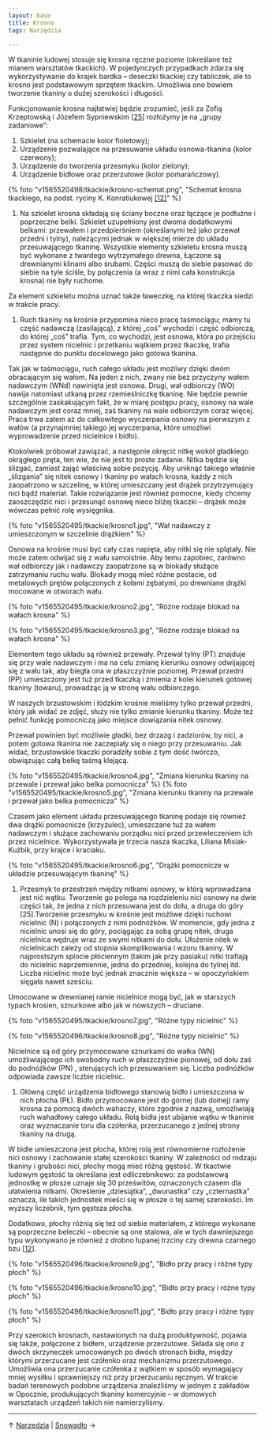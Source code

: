 ```yaml
---
layout: base
title: Krosno
tags: Narzędzia

---
```

W tkaninie ludowej stosuje się krosna ręczne poziome (określane też mianem warsztatów tkackich). W pojedynczych przypadkach zdarza się wykorzystywanie do krajek bardka – deseczki tkackiej czy tabliczek, ale to krosno jest podstawowym sprzętem tkackim. Umożliwia ono bowiem tworzenie tkaniny o dużej szerokości i długości.

Funkcjonowanie krosna najłatwiej będzie zrozumieć, jeśli za Zofią Krzeptowską i Józefem Sypniewskim \[[25](/bibliografia/#main)\] rozłożymy je na „grupy zadaniowe”:

1. Szkielet (na schemacie kolor fioletowy);
2. Urządzenie pozwalające na przesuwanie układu osnowa-tkanina (kolor czerwony);
3. Urządzenie do tworzenia przesmyku (kolor zielony);
4. Urządzenie bidłowe oraz przerzutowe (kolor pomarańczowy).

{% foto "v1565520498/tkackie/krosno-schemat.png", "Schemat krosna tkackiego, na podst. ryciny K. Konratiukowej <a href='/slowniczek-i-bibliografia/#bibliografia'>\[12\]</a>" %}

1. Na szkielet krosna składają się ściany boczne oraz łączące je podłużne i poprzeczne belki. Szkielet uzupełniony jest dwoma dodatkowymi belkami: przewałem i przedpierśniem (określanymi też jako przewał przedni i tylny), należącymi jednak w większej mierze do układu przesuwającego tkaninę. Wszystkie elementy szkieletu krosna muszą być wykonane z twardego wytrzymałego drewna, Łączone są drewnianymi klinami albo śrubami. Części muszą do siebie pasować do siebie na tyle ściśle, by połączenia (a wraz z nimi cała konstrukcja krosna) nie były ruchome.

Za element szkieletu można uznać także ławeczkę, na której tkaczka siedzi w trakcie pracy.

1. Ruch tkaniny na krośnie przypomina nieco pracę taśmociągu; mamy tu część nadawczą (zasilającą), z której „coś” wychodzi i część odbiorczą, do której „coś” trafia. Tym, co wychodzi, jest osnowa, która po przejściu przez system nicielnic i przetkaniu wątkiem przez tkaczkę, trafia następnie do punktu docelowego jako gotowa tkanina.

Tak jak w taśmociągu, ruch całego układu jest możliwy dzięki dwóm obracającym się wałom. Na jeden z nich, zwany nie bez przyczyny wałem nadawczym (WNd) nawinięta jest osnowa. Drugi, wał odbiorczy (WO) nawija natomiast utkaną przez rzemieślniczkę tkaninę. Nie będzie pewnie szczególnie zaskakującym fakt, że w miarę postępu pracy, osnowy na wale nadawczym jest coraz mniej, zaś tkaniny na wale odbiorczym coraz więcej. Praca trwa zatem aż do całkowitego wyczerpania osnowy na pierwszym z wałów (a przynajmniej takiego jej wyczerpania, które umożliwi wyprowadzenie przed nicielnice i bidło).

Ktokolwiek próbował zawiązać, a następnie okręcić nitkę wokół gładkiego okrągłego pręta, ten wie, że nie jest to proste zadanie. Nitka będzie się ślizgać, zamiast zająć właściwą sobie pozycję. Aby uniknąć takiego właśnie „ślizgania” się nitek osnowy i tkaniny po wałach krosna, każdy z nich zaopatrzono w szczelinę, w której umieszczany jest drążek przytrzymujący nici bądź materiał. Takie rozwiązanie jest również pomocne, kiedy chcemy zaoszczędzić nici i przesunąć osnowę nieco bliżej tkaczki – drążek może wówczas pełnić rolę wysięgnika.

{% foto "v1565520495/tkackie/krosno1.jpg", "Wał nadawczy z umieszczonym w szczelinie drążkiem" %}

Osnowa na krośnie musi być cały czas napięta, aby nitki się nie splątały. Nie może zatem odwijać się z wału samoistnie. Aby temu zapobiec, zarówno wał odbiorczy jak i nadawczy zaopatrzone są w blokady służące zatrzymaniu ruchu wału. Blokady mogą mieć różne postacie, od metalowych prętów połączonych z kołami zębatymi, po drewniane drążki mocowane w otworach wału.

{% foto "v1565520495/tkackie/krosno2.jpg", "Różne rodzaje blokad na wałach krosna" %}

{% foto "v1565520495/tkackie/krosno3.jpg", "Różne rodzaje blokad na wałach krosna" %}

Elementem tego układu są również przewały. Przewał tylny (PT) znajduje się przy wale nadawczym i ma na celu zmianę kierunku osnowy odwijającej się z wału tak, aby biegła ona w płaszczyźnie poziomej. Przewał przedni (PP) umieszczony jest tuż przed tkaczką i zmienia z kolei kierunek gotowej tkaniny (towaru), prowadząc ją w stronę wału odbiorczego.

W naszych brzustowskim i łódzkim krośnie mieliśmy tylko przewał przedni, który jak widać ze zdjęć, służy nie tylko zmianie kierunku tkaniny. Może też pełnić funkcję pomocniczą jako miejsce dowiązania nitek osnowy.

Przewał powinien być możliwie gładki, bez drzazg i zadziorów, by nici, a potem gotowa tkanina nie zaczepiały się o niego przy przesuwaniu. Jak widać, brzustowskie tkaczki poradziły sobie z tym dość twórczo, obwiązując całą belkę taśmą klejącą.

{% foto "v1565520495/tkackie/krosno4.jpg", "Zmiana kierunku tkaniny na przewale i przewał jako belka pomocnicza" %}
{% foto "v1565520495/tkackie/krosno5.jpg", "Zmiana kierunku tkaniny na przewale i przewał jako belka pomocnicza" %}

Czasem jako element układu przesuwającego tkaninę podaje się również dwa drążki pomocnicze (krzyżulec), umieszczane tuż za wałem nadawczym i służące zachowaniu porządku nici przed przewleczeniem ich przez nicielnice. Wykorzystywała je trzecia nasza tkaczka, Liliana Misiak-Kuźbik, przy krajce i kraciaku.

{% foto "v1565520495/tkackie/krosno6.jpg", "Drążki pomocnicze w układzie przesuwającym tkaninę" %}

1. Przesmyk to przestrzeń między nitkami osnowy, w którą wprowadzana jest nić wątku. Tworzenie go polega na rozdzieleniu nici osnowy na dwie części tak, że jedna z nich przesuwana jest do dołu, a druga do góry \[25\].Tworzenie przesmyku w krośnie jest możliwe dzięki ruchowi nicielnic (N) i połączonych z nimi podnóżków. W momencie, gdy jedna z nicielnic unosi się do góry, pociągając za sobą grupę nitek, druga nicielnica wędruje wraz ze swymi nitkami do dołu. Ułożenie nitek w nicielnicach zależy od stopnia skomplikowania i wzoru tkaniny. W najprostszym splocie płóciennym (takim jak przy pasiaku) nitki trafiają do nicielnic naprzemiennie, jedna do przedniej, kolejna do tylnej itd. Liczba nicielnic może być jednak znacznie większa – w opoczyńskiem sięgała nawet sześciu.

Umocowane w drewnianej ramie nicielnice mogą być, jak w starszych typach krosien, sznurkowe albo jak w nowszych – druciane.

{% foto "v1565520495/tkackie/krosno7.jpg", "Różne typy nicielnic" %}

{% foto "v1565520496/tkackie/krosno8.jpg", "Różne typy nicielnic" %}

Nicielnice są od góry przymocowane sznurkami do wałka (WN) umożliwiającego ich swobodny ruch w płaszczyźnie pionowej, od dołu zaś do podnóżków (PN) , sterujących ich przesuwaniem się. Liczba podnóżków odpowiada zawsze liczbie nicielnic.

1. Główną część urządzenia bidłowego stanowią bidło i umieszczona w nich płocha (PŁ). Bidło przymocowane jest do górnej (lub dolnej) ramy krosna za pomocą dwóch wahaczy, które zgodnie z nazwą, umożliwiają ruch wahadłowy całego układu. Rolą bidła jest ubijanie wątku w tkaninie oraz wyznaczanie toru dla czółenka, przerzucanego z jednej strony tkaniny na drugą.

W bidle umieszczona jest płocha, której rolą jest równomierne rozłożenie nici osnowy i zachowanie stałej szerokości tkaniny. W zależności od rodzaju tkaniny i grubości nici, płochy mogą mieć różną gęstość. W tkactwie ludowym gęstość ta określana jest odliczebnikowo: za podstawową jednostkę w płosze uznaje się 30 prześwitów, oznaczonych czasem dla ułatwienia nitkami. Określenie „dziesiątka”, „dwunastka” czy „czternastka” oznacza, ile takich jednostek mieści się w płosze o tej samej szerokości. Im wyższy liczebnik, tym gęstsza płocha.

Dodatkowo, płochy różnią się też od siebie materiałem, z którego wykonane są poprzeczne beleczki – obecnie są one stalowa, ale w tych dawniejszego typu wykonywano je również z drobno łupanej trzciny czy drewna czarnego bzu \[[12](/bibliografia/#main)\].

{% foto "v1565520496/tkackie/krosno9.jpg", "Bidło przy pracy i różne typy płoch" %}

{% foto "v1565520496/tkackie/krosno10.jpg", "Bidło przy pracy i różne typy płoch" %}

{% foto "v1565520496/tkackie/krosno11.jpg", "Bidło przy pracy i różne typy płoch" %}

Przy szerokich krosnach, nastawionych na dużą produktywność, pojawia się także, połączone z bidłem, urządzenie przerzutowe. Składa się ono z dwóch skrzyneczek umocowanych po dwóch stronach bidła, między którymi przerzucane jest czółenko oraz mechanizmu przerzutowego. Umożliwia ona przerzucanie czółenka z wątkiem w sposób wymagający mniej wysiłku i sprawniejszy niż przy przerzucaniu ręcznym. W trakcie badań terenowych podobne urządzenia znaleźliśmy w jednym z zakładów w Opocznie, produkujących tkaniny komercyjnie – w domowych warsztatach urządzeń takich nie namierzyliśmy.

***

↑ [Narzędzia](/narzedzia/#main) | [Snowadło](/narzedzia/snowadlo/#main) →